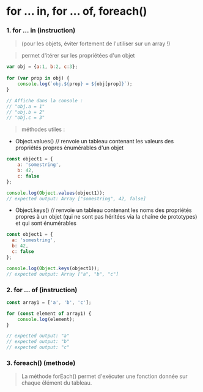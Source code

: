 for ... in, for ... of, foreach()
===
### 1. for ... in  (instruction)
>(pour les objets, éviter fortement de l'utiliser sur un array !)

  >  permet d'itérer sur les propriétées d'un objet
```javascript
var obj = {a:1, b:2, c:3};
    
for (var prop in obj) {
    console.log(`obj.${prop} = ${obj[prop]}`);
}

// Affiche dans la console :
// "obj.a = 1"
// "obj.b = 2"
// "obj.c = 3"
```
> méthodes utiles :
- Object.values()  // renvoie un tableau contenant les valeurs des propriétés propres énumérables d'un objet
````javascript
const object1 = {
    a: 'somestring',
    b: 42,
    c: false
};

console.log(Object.values(object1));
// expected output: Array ["somestring", 42, false]
````
- Object.keys()  //  renvoie un tableau contenant les noms des propriétés propres à un objet (qui ne sont pas héritées via la chaîne de prototypes) et qui sont énumérables
````javascript
const object1 = {
  a: 'somestring',
  b: 42,
  c: false
};

console.log(Object.keys(object1));
// expected output: Array ["a", "b", "c"]

````
### 2. for ... of (instruction)
```javascript
const array1 = ['a', 'b', 'c'];

for (const element of array1) {
    console.log(element);
}

// expected output: "a"
// expected output: "b"
// expected output: "c"
```

### 3. foreach() (methode)
> La méthode forEach() permet d'exécuter une fonction donnée sur chaque élément du tableau.



